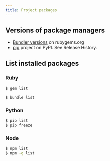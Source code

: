 ```yaml
---
title: Project packages
---
```


<!-- TODO reduce this section and split it out for each language -->

## Versions of package managers

- [Bundler versions](https://rubygems.org/gems/bundler/versions) on rubygems.org
- [pip](https://pypi.org/project/pip/) project on PyPI. See Release History.


## List installed packages

### Ruby

```sh
$ gem list

$ bundle list
```

### Python

```sh
$ pip list
$ pip freeze
```

### Node

```sh
$ npm list
$ npm -g list
```

